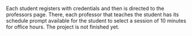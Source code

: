 Each student registers with credentials and then is directed to the professors page. There, each professor that teaches the student has its schedule prompt available for the student to select a session of 10 minutes for office hours. The project is not finished yet.
